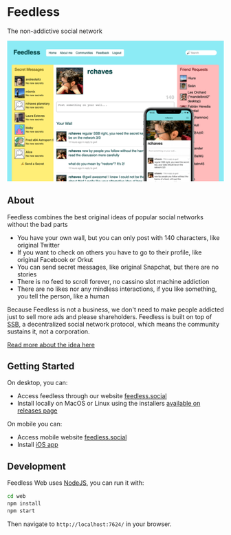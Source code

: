 # Feedless

The non-addictive social network

![Feedless screenshot](./feedless.png)

## About

Feedless combines the best original ideas of popular social networks without the bad parts

- You have your own wall, but you can only post with 140 characters, like original Twitter
- If you want to check on others you have to go to their profile, like original Facebook or Orkut
- You can send secret messages, like original Snapchat, but there are no stories
- There is no feed to scroll forever, no cassino slot machine addiction
- There are no likes nor any mindless interactions, if you like something, you tell the person, like a human

Because Feedless is not a business, we don't need to make people addicted just to sell more ads and please shareholders. Feedless is built on top of [SSB], a decentralized social network protocol, which means the community sustains it, not a corporation.

[Read more about the idea here](https://medium.com/@_rchaves_/a-non-addictive-social-network-d0ad3a2204d)

## Getting Started

On desktop, you can:

- Access feedless through our website [feedless.social](https://feedless.social/)
- Install locally on MacOS or Linux using the installers [available on releases page](https://github.com/rogeriochaves/feedless/releases)

On mobile you can:

- Access mobile website [feedless.social](https://feedless.social/)
- Install [iOS app](https://apps.apple.com/app/feedless/id1516657382)

## Development

Feedless Web uses [NodeJS], you can run it with:

```sh
cd web
npm install
npm start
```

Then navigate to `http://localhost:7624/` in your browser.

[ssb]: https://scuttlebutt.nz
[nodejs]: https://nodejs.org/en/
